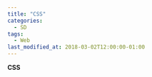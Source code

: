 ```yaml
---
title: "CSS"
categories:
  - SD
tags:
  - Web
last_modified_at: 2018-03-02T12:00:00-01:00
---
```


**CSS**
